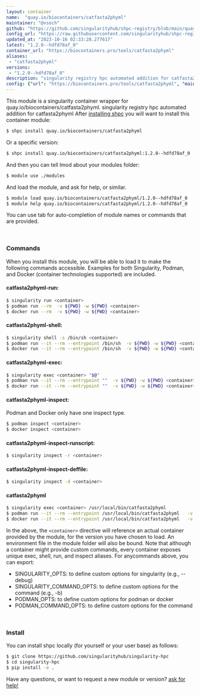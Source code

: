```yaml
---
layout: container
name:  "quay.io/biocontainers/catfasta2phyml"
maintainer: "@vsoch"
github: "https://github.com/singularityhub/shpc-registry/blob/main/quay.io/biocontainers/catfasta2phyml/container.yaml"
config_url: "https://raw.githubusercontent.com/singularityhub/shpc-registry/main/quay.io/biocontainers/catfasta2phyml/container.yaml"
updated_at: "2023-10-16 02:33:28.277617"
latest: "1.2.0--hdfd78af_0"
container_url: "https://biocontainers.pro/tools/catfasta2phyml"
aliases:
 - "catfasta2phyml"
versions:
 - "1.2.0--hdfd78af_0"
description: "singularity registry hpc automated addition for catfasta2phyml"
config: {"url": "https://biocontainers.pro/tools/catfasta2phyml", "maintainer": "@vsoch", "description": "singularity registry hpc automated addition for catfasta2phyml", "latest": {"1.2.0--hdfd78af_0": "sha256:3f950b0242e2aace28f6bd9ea441309085c56ab9a4d762ba60dd3d9c7362034d"}, "tags": {"1.2.0--hdfd78af_0": "sha256:3f950b0242e2aace28f6bd9ea441309085c56ab9a4d762ba60dd3d9c7362034d"}, "docker": "quay.io/biocontainers/catfasta2phyml", "aliases": {"catfasta2phyml": "/usr/local/bin/catfasta2phyml"}}
---
```


This module is a singularity container wrapper for quay.io/biocontainers/catfasta2phyml.
singularity registry hpc automated addition for catfasta2phyml
After [installing shpc](#install) you will want to install this container module:


```bash
$ shpc install quay.io/biocontainers/catfasta2phyml
```

Or a specific version:

```bash
$ shpc install quay.io/biocontainers/catfasta2phyml:1.2.0--hdfd78af_0
```

And then you can tell lmod about your modules folder:

```bash
$ module use ./modules
```

And load the module, and ask for help, or similar.

```bash
$ module load quay.io/biocontainers/catfasta2phyml/1.2.0--hdfd78af_0
$ module help quay.io/biocontainers/catfasta2phyml/1.2.0--hdfd78af_0
```

You can use tab for auto-completion of module names or commands that are provided.

<br>

### Commands

When you install this module, you will be able to load it to make the following commands accessible.
Examples for both Singularity, Podman, and Docker (container technologies supported) are included.

#### catfasta2phyml-run:

```bash
$ singularity run <container>
$ podman run --rm  -v ${PWD} -w ${PWD} <container>
$ docker run --rm  -v ${PWD} -w ${PWD} <container>
```

#### catfasta2phyml-shell:

```bash
$ singularity shell -s /bin/sh <container>
$ podman run --it --rm --entrypoint /bin/sh  -v ${PWD} -w ${PWD} <container>
$ docker run --it --rm --entrypoint /bin/sh  -v ${PWD} -w ${PWD} <container>
```

#### catfasta2phyml-exec:

```bash
$ singularity exec <container> "$@"
$ podman run --it --rm --entrypoint ""  -v ${PWD} -w ${PWD} <container> "$@"
$ docker run --it --rm --entrypoint ""  -v ${PWD} -w ${PWD} <container> "$@"
```

#### catfasta2phyml-inspect:

Podman and Docker only have one inspect type.

```bash
$ podman inspect <container>
$ docker inspect <container>
```

#### catfasta2phyml-inspect-runscript:

```bash
$ singularity inspect -r <container>
```

#### catfasta2phyml-inspect-deffile:

```bash
$ singularity inspect -d <container>
```


#### catfasta2phyml

```bash
$ singularity exec <container> /usr/local/bin/catfasta2phyml
$ podman run --it --rm --entrypoint /usr/local/bin/catfasta2phyml   -v ${PWD} -w ${PWD} <container> -c " $@"
$ docker run --it --rm --entrypoint /usr/local/bin/catfasta2phyml   -v ${PWD} -w ${PWD} <container> -c " $@"
```



In the above, the `<container>` directive will reference an actual container provided
by the module, for the version you have chosen to load. An environment file in the
module folder will also be bound. Note that although a container
might provide custom commands, every container exposes unique exec, shell, run, and
inspect aliases. For anycommands above, you can export:

 - SINGULARITY_OPTS: to define custom options for singularity (e.g., --debug)
 - SINGULARITY_COMMAND_OPTS: to define custom options for the command (e.g., -b)
 - PODMAN_OPTS: to define custom options for podman or docker
 - PODMAN_COMMAND_OPTS: to define custom options for the command

<br>

### Install

You can install shpc locally (for yourself or your user base) as follows:

```bash
$ git clone https://github.com/singularityhub/singularity-hpc
$ cd singularity-hpc
$ pip install -e .
```

Have any questions, or want to request a new module or version? [ask for help!](https://github.com/singularityhub/singularity-hpc/issues)